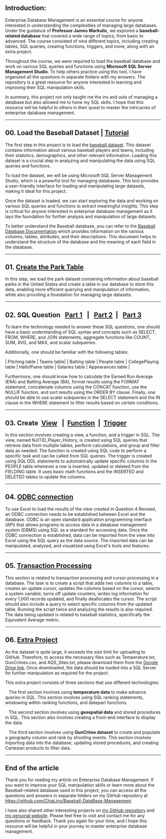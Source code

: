 ## Introduction:

Enterprise Database Management is an essential course for anyone interested in understanding the complexities of managing large databases. Under the guidance of <b>Professor James Markulic</b>, we explored a <b>baseball-related database</b> that covered a wide range of topics, from basic to advanced. The course consisted of nine different topics, including creating tables, SQL queries, creating functions, triggers, and more, along with an extra project.

Throughout the course, we were required to load the baseball database and work on various SQL queries and functions using <b>Microsoft SQL Server Management Studio</b>. To help others practice using this tool, I have organized all the questions in separate folders with my answers. The repository is a great resource for anyone interested in learning and improving their SQL manipulation skills.

In summary, this project not only taught me the ins and outs of managing a database but also allowed me to hone my SQL skills. I hope that this resource will be helpful to others in their quest to master the intricacies of enterprise database management.

--------------

## 00. Load the Baseball Dataset | [Tutorial](https://github.com/ChiaLinz/Baseball-DataBse-Management-System/blob/0e56956278276fc47135353923534c3b6b35b0aa/00.%20Install/00.%20Creating%20the%20Baseball%20Database%20Using%20Scripts.pdf)

The first step in this project is to load the [baseball dataset](https://github.com/ChiaLinz/Baseball-DataBse-Management-System/blob/0e56956278276fc47135353923534c3b6b35b0aa/00.%20Install/Baseball.zip). This dataset contains information about various baseball players and teams, including their statistics, demographics, and other relevant information. Loading this dataset is a crucial step in analyzing and manipulating the data using SQL queries and functions.

To load the dataset, we will be using Microsoft SQL Server Management Studio, which is a powerful tool for managing databases. This tool provides a user-friendly interface for loading and manipulating large datasets, making it ideal for this project.

Once the dataset is loaded, we can start exploring the data and working on various SQL queries and functions to extract meaningful insights. This step is critical for anyone interested in enterprise database management as it lays the foundation for further analysis and manipulation of large datasets.

To better understand the Baseball database, you can refer to the [Baseball Database Documentation](https://github.com/ChiaLinz/Baseball-DataBase-Management/blob/375f85c0a777904e4c4ed65e4dfff2d9bb2183c7/00.%20Install/Baseball%20Database%20Documentation.pdf) which provides information on the various columns, tables, attributes, and their descriptions. This document helps to understand the structure of the database and the meaning of each field in the database. 


--------------

## 01. [Create the Park Table](https://github.com/ChiaLinz/Baseball-DataBase-Management/blob/e0469940be11461536ab8378385bca809f7dce35/01.%20Create%20the%20Park%20Table/01.%20Create%20the%20Park%20Table.pdf)

In this step, we load the park dataset containing information about baseball parks in the United States and create a table in our database to store this data, enabling more efficient querying and manipulation of information, while also providing a foundation for managing large datasets.

--------------

## 02. SQL Question &nbsp; [Part 1](https://github.com/ChiaLinz/Baseball-DataBase-Management/blob/e0469940be11461536ab8378385bca809f7dce35/02.%20SQL%20Question%20Part%201/02.%20SQL%20Question%20Part%201.pdf) &nbsp;&nbsp;|&nbsp;&nbsp; [Part 2](https://github.com/ChiaLinz/Baseball-DataBase-Management/blob/e0469940be11461536ab8378385bca809f7dce35/03.%20SQL%20Question%20Part%202/03.%20SQL%20Question%20Part%202.pdf)&nbsp;&nbsp;|&nbsp;&nbsp; [Part 3](https://github.com/ChiaLinz/Baseball-DataBase-Management/blob/e0469940be11461536ab8378385bca809f7dce35/07.%20SQL%20Question%20Part%203/07.%20SQL%20Question%20Part%203.pdf)

To learn the technology needed to answer these SQL questions, one should have a basic understanding of SQL syntax and concepts such as SELECT, FROM, WHERE, and JOIN statements, aggregate functions like COUNT, SUM, AVG, and MAX, and scalar subqueries.

Additionally, one should be familiar with the following tables:

| Pitching table
| Teams table|
| Batting table
| People table
| CollegePlaying table
| HallofFame table
| Salaries table
| Appearances table |

Furthermore, one should know how to calculate the Earned Run Average (ERA) and Batting Average (BA), format results using the FORMAT statement, concatenate columns using the CONCAT function, use the NULLIF function, and sort results using the ORDER BY clause. Finally, one should be able to use scalar subqueries in the SELECT statement and the IN clause in the WHERE statement to filter results based on certain conditions.

--------------

## 03. Create &nbsp;[View](https://github.com/ChiaLinz/Baseball-DataBase-Management/blob/e0469940be11461536ab8378385bca809f7dce35/04.%20Revised%20View/04.%20Revised%20View.pdf) &nbsp;&nbsp;|&nbsp;&nbsp;[Function](https://github.com/ChiaLinz/Baseball-DataBase-Management/blob/e0469940be11461536ab8378385bca809f7dce35/05.%20Create%20Function/05.%20Create%20Function.pdf)&nbsp;&nbsp;|&nbsp;&nbsp;[Trigger](https://github.com/ChiaLinz/Baseball-DataBase-Management/blob/e0469940be11461536ab8378385bca809f7dce35/08.%20Create%20Trigger/08.%20Create%20Trigger.pdf)

In this section involves creating a view, a function, and a trigger in SQL. The view, named NJITID_Player_History, is created using SQL queries that retrieve data from multiple tables, perform calculations, and group and filter data as needed. The function is created using SQL code to perform a specific task and can be called from SQL queries. The trigger is created using SQL DDL statements to automatically update specific columns in the PEOPLE table whenever a row is inserted, updated or deleted from the FIELDING table. It uses basic math functions and the INSERTED and DELETED tables to update the columns.

--------------

## 04. [ODBC connection](https://github.com/ChiaLinz/Baseball-DataBase-Management/blob/e0469940be11461536ab8378385bca809f7dce35/06.%20ODBC%20connection/06.%20ODBC%20connection.pdf)

To use Excel to load the results of the view created in Question 4 Revised, an ODBC connection needs to be established between Excel and the database. ODBC is an open standard application programming interface (API) that allows programs to access data in a database management system (DBMS) using SQL as a standard for accessing data. Once the ODBC connection is established, data can be imported from the view into Excel using the SQL query as the data source. The imported data can be manipulated, analyzed, and visualized using Excel's tools and features.

--------------

## 05. [Transaction Processing](https://github.com/ChiaLinz/Baseball-DataBase-Management/blob/e0469940be11461536ab8378385bca809f7dce35/09.%20Transaction%20Processing/09.%20Transaction%20Processing.pdf)

This section is related to transaction processing and cursor processing in a database. The task is to create a script that adds two columns to a table, creates an update cursor, updates the columns based on the cursor, selects a system variable, turns off update counters, writes log information for every 1,000 records updated, and finally deallocates the cursor. The script should also include a query to select specific columns from the updated table. Running the script twice and analyzing the results is also required. The data being updated is related to baseball statistics, specifically the Equivalent Average metric.

--------------

## 06. [Extra Project](https://github.com/ChiaLinz/Baseball-DataBase-Management/blob/e0469940be11461536ab8378385bca809f7dce35/10.%20Extra%20Project/10.%20Extra%20Project.pdf)

As the dataset is quite large, it exceeds the size limit for uploading to GitHub. Therefore, to access the necessary files such as Temperature.txt, GunCrimes.csv, and AQS_Sites.txt, please download them from the [Google Drive link](https://drive.google.com/file/d/1gWc3XuDgcVZEDx-AQeJ98DFY-Anm3KuD/view?usp=sharing). Once downloaded, the data should be loaded into a SQL Server for further manipulation as required for the project.


This extra project consists of three sections that use different technologies:

&nbsp;&nbsp; The first section involves using **temperature data** to make advance queries in SQL. This section involves using SQL ranking statements, windowing within ranking functions, and datepart functions.

&nbsp;&nbsp; The second section involves using **geospatial data** and stored procedures in SQL. This section also involves creating a front-end interface to display the data.

&nbsp;&nbsp; The third section involves using **GunCrime dataset** to create and populate a geography column and rank by shooting events. This section involves importing data into the database, updating stored procedures, and creating Cartesian products to filter data.

--------------

## End of the article

Thank you for reading my article on Enterprise Database Management. If you want to improve your SQL manipulation skills or learn more about the Baseball-related database used in this project, you can access all the questions and answers in separate folders on my GitHub repository at https://github.com/ChiaLinz/Baseball-DataBase-Management.

I have also shared other interesting projects on [my GitHub repository](https://github.com/ChiaLinz) and [my personal website](https://jeffrey-hsieh-portfolio.vercel.app/). Please feel free to visit and contact me for any questions or feedback. Thank you again for your time, and I hope this resource will be helpful in your journey to master enterprise database management.
